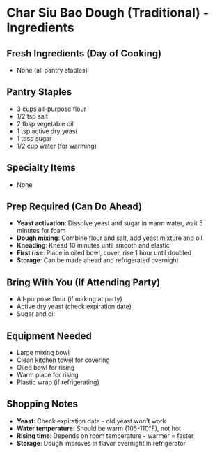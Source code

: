 # Char Siu Bao Dough (Traditional) - Ingredients

## Fresh Ingredients (Day of Cooking)
- None (all pantry staples)

## Pantry Staples
- 3 cups all-purpose flour
- 1/2 tsp salt
- 2 tbsp vegetable oil
- 1 tsp active dry yeast
- 1 tbsp sugar
- 1/2 cup water (for warming)

## Specialty Items
- None

## Prep Required (Can Do Ahead)
- **Yeast activation**: Dissolve yeast and sugar in warm water, wait 5 minutes for foam
- **Dough mixing**: Combine flour and salt, add yeast mixture and oil
- **Kneading**: Knead 10 minutes until smooth and elastic
- **First rise**: Place in oiled bowl, cover, rise 1 hour until doubled
- **Storage**: Can be made ahead and refrigerated overnight

## Bring With You (If Attending Party)
- All-purpose flour (if making at party)
- Active dry yeast (check expiration date)
- Sugar and oil

## Equipment Needed
- Large mixing bowl
- Clean kitchen towel for covering
- Oiled bowl for rising
- Warm place for rising
- Plastic wrap (if refrigerating)

## Shopping Notes
- **Yeast**: Check expiration date - old yeast won't work
- **Water temperature**: Should be warm (105-110°F), not hot
- **Rising time**: Depends on room temperature - warmer = faster
- **Storage**: Dough improves in flavor overnight in refrigerator
